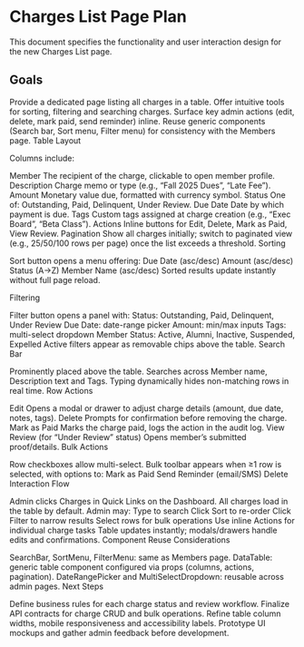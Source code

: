 # Charges List Page Plan

This document specifies the functionality and user interaction design for the new Charges List page.

## Goals

Provide a dedicated page listing all charges in a table.
Offer intuitive tools for sorting, filtering and searching charges.
Surface key admin actions (edit, delete, mark paid, send reminder) inline.
Reuse generic components (Search bar, Sort menu, Filter menu) for consistency with the Members page.
Table Layout

Columns include:

Member
The recipient of the charge, clickable to open member profile.
Description
Charge memo or type (e.g., “Fall 2025 Dues”, “Late Fee”).
Amount
Monetary value due, formatted with currency symbol.
Status
One of: Outstanding, Paid, Delinquent, Under Review.
Due Date
Date by which payment is due.
Tags
Custom tags assigned at charge creation (e.g., “Exec Board”, “Beta Class”).
Actions
Inline buttons for Edit, Delete, Mark as Paid, View Review.
Pagination
Show all charges initially; switch to paginated view (e.g., 25/50/100 rows per page) once the list exceeds a threshold.
Sorting

Sort button opens a menu offering:
Due Date (asc/desc)
Amount (asc/desc)
Status (A→Z)
Member Name (asc/desc)
Sorted results update instantly without full page reload.

Filtering

Filter button opens a panel with:
Status: Outstanding, Paid, Delinquent, Under Review
Due Date: date-range picker
Amount: min/max inputs
Tags: multi-select dropdown
Member Status: Active, Alumni, Inactive, Suspended, Expelled
Active filters appear as removable chips above the table.
Search Bar

Prominently placed above the table.
Searches across Member name, Description text and Tags.
Typing dynamically hides non-matching rows in real time.
Row Actions

Edit
Opens a modal or drawer to adjust charge details (amount, due date, notes, tags).
Delete
Prompts for confirmation before removing the charge.
Mark as Paid
Marks the charge paid, logs the action in the audit log.
View Review (for “Under Review” status)
Opens member’s submitted proof/details.
Bulk Actions

Row checkboxes allow multi-select.
Bulk toolbar appears when ≥1 row is selected, with options to:
Mark as Paid
Send Reminder (email/SMS)
Delete
Interaction Flow

Admin clicks Charges in Quick Links on the Dashboard.
All charges load in the table by default.
Admin may:
Type to search
Click Sort to re-order
Click Filter to narrow results
Select rows for bulk operations
Use inline Actions for individual charge tasks
Table updates instantly; modals/drawers handle edits and confirmations.
Component Reuse Considerations

SearchBar, SortMenu, FilterMenu: same as Members page.
DataTable: generic table component configured via props (columns, actions, pagination).
DateRangePicker and MultiSelectDropdown: reusable across admin pages.
Next Steps

Define business rules for each charge status and review workflow.
Finalize API contracts for charge CRUD and bulk operations.
Refine table column widths, mobile responsiveness and accessibility labels.
Prototype UI mockups and gather admin feedback before development.
